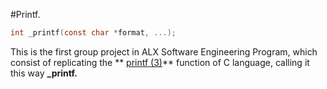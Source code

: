 #Printf.
```` c
int _printf(const char *format, ...);
````
This is the first group project in ALX Software Engineering Program, which consist of replicating the **
[printf (3)](https://man7.org/linux/man-pages/man3/printf.3.html)** function of C language, calling it this way **_printf.**
